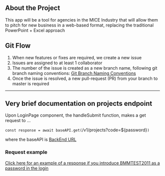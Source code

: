 ## About the Project

This app will be a tool for agencies in the MICE Industry that will allow them to pitch for new business in a web-based format, replacing the traditional PowerPoint + Excel approach

## Git Flow

1. When new features or fixes are required, we create a new issue
2. Issues are assigned to at least 1 collaborator
3. The number of the issue is created as a new branch name, following git branch naming conventions:
   [Git Branch Naming Conventions](https://deepsource.io/blog/git-branch-naming-conventions/)
4. Once the issue is resolved, a new pull-request (PR) from your branch to master is required

---

## Very brief documentation on projects endpoint

Upon LoginPage component, the handleSubmit function, makes a get request to ...

`const response = await baseAPI.get(`/v1/projects?code=${password}`)`

where the baseAPI is [BackEnd URL](https://backendcuttevents.herokuapp.com)

### Request example

[Click here for an example of a response if you introduce BMMTEST2011 as a password in the login](https://backendcuttevents.herokuapp.com/v1/projects?code=BMMTEST2011)
